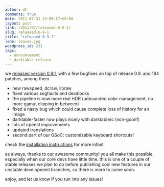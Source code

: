 ```yaml
---
author: dt
comments: true
date: 2011-07-31 22:09:17+00:00
layout: post
link: /2011/07/released-0-9-1/
slug: released-0-9-1
title: "released 0.9.1"
lede: leaves.jpg
wordpress_id: 231
tags:
  - announcement
  - darktable release
---
```

we [released version 0.9.1](https://sourceforge.net/projects/darktable/files/darktable/0.9/darktable-0.9.1.tar.gz/download), with a few bugfixes on top of release 0.9. and 184 patches, among them

* new rawspeed, dcraw, libraw
* fixed various segfaults and deadlocks
* the pipeline is now more real HDR (unbounded color management, no more gamut clipping in between)
* fixed a nasty bug which could cause complete loss of history for an image
* darktable-faster now plays nicely with darktablerc (non-gconf)
* lots of opencl improvements
* updated translations
* second part of our GSoC: customizable keyboard shortcuts!

check the [installation instructions](/install/) for more infos!

as always, thanks to our awesome community! you all make this possible, especially when our core devs have little time. this is one of a couple of stable releases we plan to do before publishing cool new features in our unstable development branches, so there is more to come soon.

enjoy, and let us know if you run into any issues!
